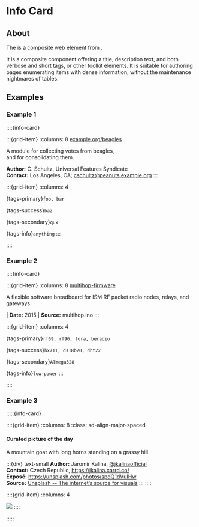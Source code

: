 # Info Card


## About

The [](inv:sde#infocard-directive) is a composite web element from [](inv:sde:*:label#index).

It is a composite component offering a title, description text, and both verbose
and short tags, or other toolkit elements. It is suitable for authoring pages
enumerating items with dense information, without the maintenance nightmares of tables.


## Examples

### Example 1

::::{info-card}

:::{grid-item}
:columns: 8
[example.org/beagles](https://example.org/beagles)

A module for collecting votes from beagles, \
and for consolidating them.

**Author:** C. Schultz, Universal Features Syndicate \
**Contact:** Los Angeles, CA; <cschultz@peanuts.example.org>
:::

:::{grid-item}
:columns: 4

{tags-primary}`foo, bar`

{tags-success}`baz`

{tags-secondary}`qux`

{tags-info}`anything`
:::

::::


### Example 2

::::{info-card}

:::{grid-item}
:columns: 8
[multihop-firmware](https://hiveeyes.org/docs/arduino/firmware/backdoor/multihop/README.html)

A flexible software breadboard for ISM RF packet radio nodes, relays, and gateways.

| **Date:** 2015
| **Source:** multihop.ino
:::

:::{grid-item}
:columns: 4

{tags-primary}`rf69, rf96, lora, beradio`

{tags-success}`hx711, ds18b20, dht22`

{tags-secondary}`ATmega328`

{tags-info}`low-power`
:::

::::


### Example 3

:::::{info-card}

::::{grid-item}
:columns: 8
:class: sd-align-major-spaced
#### Curated picture of the day

A mountain goat with long horns standing on a grassy hill.

:::{div} text-small
**Author:** Jaromír Kalina, [@jkalinaofficial](https://unsplash.com/@jkalinaofficial) \
**Contact:** Czech Republic, <https://jkalina.carrd.co/> \
**Exposé:** https://unsplash.com/photos/spdQ1dVuIHw \
**Source:** [Unsplash -- The internet’s source for visuals](https://unsplash.com/)
:::
::::

::::{grid-item}
:columns: 4

[![](https://unsplash.com/photos/spdQ1dVuIHw/download?ixid=M3wxMjA3fDB8MXxhbGx8fHx8fHx8fHwxNjg5Nzg4MTEzfA&force=true&w=640)](https://unsplash.com/photos/spdQ1dVuIHw)
::::

:::::
